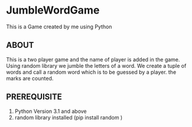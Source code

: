 # JumbleWordGame
This is a Game created by me using Python
## ABOUT
This is a two player game and the name of player is added in the game.
Using random library we jumble the letters of a word.
We create a tuple of words and call a random word which is to be guessed by a player.
the marks are counted.
## PREREQUISITE
1. Python Version 3.1 and above
2. random library installed (pip install random )
